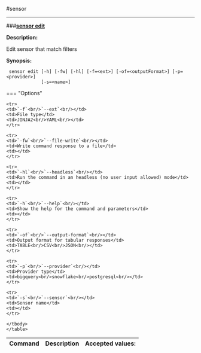 #sensor

___
###<b><u>sensor edit</u></b>

<b>Description:</b>

Edit sensor that match filters

<b>Synopsis:</b>
<pre><code> sensor edit [-h] [-fw] [-hl] [-f&#x3D;&lt;ext&gt;] [-of&#x3D;&lt;outputFormat&gt;] [-p&#x3D;&lt;provider&gt;]
             [-s&#x3D;&lt;name&gt;]
</code></pre>

=== "Options"
    <table>
    <thead>
    <tr>
    <th>Command</th>
    <th>Description</th>
    <th>Accepted values:</th>
    </tr>
    </thead>
    <tbody>
    
    <tr>
    <td>`-f`<br/>`--ext`<br/></td>
    <td>File type</td>
    <td>JINJA2<br/>YAML<br/></td>
    </tr>
    
    <tr>
    <td>`-fw`<br/>`--file-write`<br/></td>
    <td>Write command response to a file</td>
    <td></td>
    </tr>
    
    <tr>
    <td>`-hl`<br/>`--headless`<br/></td>
    <td>Run the command in an headless (no user input allowed) mode</td>
    <td></td>
    </tr>
    
    <tr>
    <td>`-h`<br/>`--help`<br/></td>
    <td>Show the help for the command and parameters</td>
    <td></td>
    </tr>
    
    <tr>
    <td>`-of`<br/>`--output-format`<br/></td>
    <td>Output format for tabular responses</td>
    <td>TABLE<br/>CSV<br/>JSON<br/></td>
    </tr>
    
    <tr>
    <td>`-p`<br/>`--provider`<br/></td>
    <td>Provider type</td>
    <td>bigquery<br/>snowflake<br/>postgresql<br/></td>
    </tr>
    
    <tr>
    <td>`-s`<br/>`--sensor`<br/></td>
    <td>Sensor name</td>
    <td></td>
    </tr>
    
    </tbody>
    </table>
